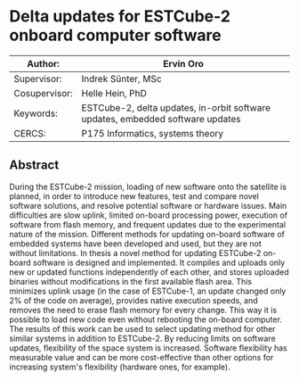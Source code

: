 # Delta updates for ESTCube-2 onboard computer software

| Author:       | Ervin Oro  
|---|---  
| Supervisor:   | Indrek Sünter, MSc  
| Cosupervisor: | Helle Hein, PhD  
| Keywords:     | ESTCube-2, delta updates, in-orbit software updates, embedded software updates  
| CERCS:        | P175 Informatics, systems theory  


## Abstract
During the ESTCube-2 mission, loading of new software onto the satellite is planned, in order to introduce new features, test and compare novel software solutions, and resolve potential software or hardware issues. Main difficulties are slow uplink, limited on-board processing power, execution of software from flash memory, and frequent updates due to the experimental nature of the mission. Different methods for updating on-board software of embedded systems have been developed and used, but they are not without limitations. In thesis a novel method for updating ESTCube-2 on-board software is designed and implemented. It compiles and uploads only new or updated functions independently of each other, and stores uploaded binaries without modifications in the first available flash area. This minimizes uplink usage (in the case of ESTCube-1, an update changed only 2\% of the code on average), provides native execution speeds, and removes the need to erase flash memory for every change. This way it is possible to load new code even without rebooting the on-board computer. The results of this work can be used to select updating method for other similar systems in addition to ESTCube-2. By reducing limits on software updates, flexibility of the space system is increased. Software flexibility has measurable value and can be more cost-effective than other options for increasing system's flexibility (hardware ones, for example).

